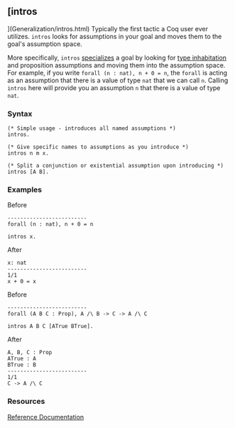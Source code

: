 ## [intros
](Generalization/intros.html)
Typically the first tactic a Coq user ever utilizes.
`intros` looks for assumptions in your goal and moves them to the goal's assumption space.

More specifically, `intros` [specializes](glossary.md#specialize) a goal by looking for [type inhabitation](glossary.md#type_inhabitation) and proposition assumptions and moving them into the assumption space.
For example, if you write `forall (n : nat), n + 0 = n`, the `forall` is acting as an assumption that there is a value of type `nat` that we can call `n`.
Calling `intros` here will provide you an assumption `n` that there is a value of type `nat`.

### Syntax

```coq
(* Simple usage - introduces all named assumptions *)
intros.

(* Give specific names to assumptions as you introduce *)
intros n m x.

(* Split a conjunction or existential assumption upon introducing *)
intros [A B].
```

### Examples

Before
```coq
-------------------------
forall (n : nat), n + 0 = n
```

```coq
intros x.
```

After
```coq
x: nat
-------------------------
1/1
x + 0 = x
```

Before
```coq
-------------------------
forall (A B C : Prop), A /\ B -> C -> A /\ C
```

```coq
intros A B C [ATrue BTrue].
```

After
```coq
A, B, C : Prop
ATrue : A
BTrue : B
-------------------------
1/1
C -> A /\ C
```

### Resources

[Reference Documentation](https://coq.inria.fr/doc/master/refman/proof-engine/tactics.html#coq:tacn.intros)
